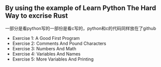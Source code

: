 ##  By using the example of Learn Python The Hard Way to excrise Rust
一部分是看python写的一部份是看c写的，python和c的代码同样放在了github
* Exercise 1: A Good First Program
* Exercise 2: Comments And Pound Characters
* Exercise 3: Numbers And Math
* Exercise 4: Variables And Names
* Exercise 5: More Variables And Printing

